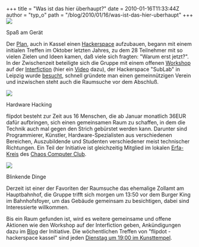 +++
title = "Was ist das hier überhaupt?"
date = 2010-01-16T11:33:44Z
author = "typ_o"
path = "/blog/2010/01/16/was-ist-das-hier-uberhaupt"
+++
[![](https://flipdot.org/blog/uploads/vlcsnap-2010-01-16-08h44m06s122.serendipityThumb.jpg)](https://flipdot.org/blog/uploads/vlcsnap-2010-01-16-08h44m06s122.jpg)

Spaß am Gerät

Der
[Plan](http://flipdot.org/blog/index.php?/archives/5-Einladung-zum-Starttreffen-am-6.10.09.html),
auch in Kassel einen
[Hackerspace](http://de.wikipedia.org/wiki/Hackerspace) aufzubauen,
begann mit einem initialen Treffen im Oktober letzten Jahres, zu dem 28
Teilnehmer mit so vielen Zielen und Ideen kamen, daß viele sich fragten:
"Warum erst jetzt?".  
In der Zwischenzeit beteiligte sich die Gruppe mit einem offenen
[Workshop](http://www.interfiction.org/abstracts-cv/helmut-fligge/) auf
der [Interfiction](http://www.interfiction.org/) (hier ein
[Video](http://flipdot.org/blog/index.php?/archives/53-flipdot-trifft-Medientheoretiker-und-macht-Praxis.html)
dazu), der Hackerspace "SubLab" in Leipzig wurde
[besucht](http://flipdot.org/blog/index.php?/archives/45-Besuch-im-SubLab-in-Leipzig.html),
schnell gründete man einen gemeinnützigen Verein und inzwischen steht
auch die Raumsuche vor dem Abschluß.  

[![](https://flipdot.org/blog/uploads/vlcsnap-2010-01-16-08h45m28s160.serendipityThumb.jpg)](https://flipdot.org/blog/uploads/vlcsnap-2010-01-16-08h45m28s160.jpg)

Hardware Hacking

flipdot besteht zur Zeit aus 16 Menschen, die ab Januar monatlich 36EUR
dafür aufbringen, sich einen gemeinsamen Raum zu schaffen, in dem die
Technik auch mal gegen den Strich gebürstet werden kann. Darunter sind
Programmierer, Künstler, Hardware-Spezialisten aus verschiedenen
Bereichen, Auszubildende und Studenten verschiedener meist technischer
Richtungen. Ein Teil der Initiative ist gleichzeitig Mitglied im lokalen
[Erfa-Kreis](http://www.ccc.de/de/club/erfas) des [Chaos Computer
Club](http://ccc.de/).  

[![](https://flipdot.org/blog/uploads/vlcsnap-2010-01-16-08h44m55s115.serendipityThumb.jpg)](https://flipdot.org/blog/uploads/vlcsnap-2010-01-16-08h44m55s115.jpg)

Blinkende Dinge

Derzeit ist einer der Favoriten der Raumsuche das ehemalige Zollamt am
Hauptbahnhof, die Gruppe trifft sich morgen um 13:50 vor dem Burger King
im Bahnhofsfoyer, um das Gebäude gemeinsam zu besichtigen, dabei sind
Interessierte willkommen.

Bis ein Raum gefunden ist, wird es weitere gemeinsame und offene
Aktionen wie den Workshop auf der Interfiction geben, Ankündigungen dazu
im [Blog](http://flipdot.org/blog/) der Initiative. Die wöchentlichen
Treffen von "flipdot - hackerspace kassel" sind jeden [Dienstag um 19:00
im
Kunsttempel](http://flipdot.org/blog/index.php?/archives/47-Ab-jetzt-immer-Dienstags.html).
